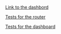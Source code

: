 [Link to the dashbord](http://htmlpreview.github.io/?https://github.com/NastyaNasalevich/Templates-for-chat/blob/master/index.html#dashboard)

[Tests for the router](https://htmlpreview.github.io/?https://github.com/NastyaNasalevich/js--touchsoft/blob/task5/task-05/NastyaNasalevich/app/templates/QUnit.router.html)

[Tests for the dashboard](https://htmlpreview.github.io/?https://github.com/NastyaNasalevich/js--touchsoft/blob/task5/task-05/NastyaNasalevich/app/templates/QUnit.dashboard.html)